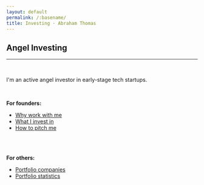 ```yaml
---
layout: default
permalink: /:basename/
title: Investing · Abraham Thomas
---
```


## Angel Investing

----

<br/> 

I'm an active angel investor in early-stage tech startups.

<br/>

**For founders:**
* [Why work with me](/why-me)  
* [What I invest in](/angel-criteria)  
* [How to pitch me](/pitch-me)  
<!--* Founder resources-->

<br/>
<br/>


**For others:**
* [Portfolio companies](/portfolio-new)
* [Portfolio statistics](/portfolio-statistics)
<!--* [Investment themes and ideas](/thesis)-->
<!--* Investment memos-->
<!--* [Co-investing with me](/coinvest)-->


<br/>
<br/>
<br/>
<br/>



<!--

* Investing in 2020
* The accidental trader
* Why I quit my hedge fund job
* The data revolution in finance


I've been on "both sides of the table" in both public and private markets.

In public markets, I was a portfolio manager at Simplex, a large hedge fund; I then co-founded Quandl, a data startup whose customers are hedge funds and fintechs.

In private markets, I raised $20M in venture capital for Quandl prior to our successful acquisition by Nasdaq; I also invest in and mentor other founders as an angel.


I like to think these experiences give me useful perspective on multiple intersecting worlds: capital markets, technology and entrepreneurship. 

-->
